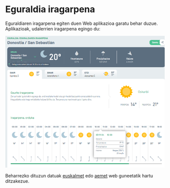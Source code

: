 # Eguraldia iragarpena

Eguraldiaren iragarpena egiten duen Web aplikazioa garatu behar duzue. Aplikazioak, udalerrien iragarpena egingo du:

![eguraldi-iragarpena](eguraldi-iragarpena.png)

Beharrezko dituzun datuak [euskalmet](https://www.euskalmet.euskadi.eus/hasiera/) edo [aemet](https://www.aemet.es/eu/portada) web guneetatik hartu ditzakezue.
